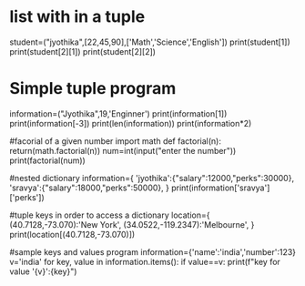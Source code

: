 # list with in a tuple
student=("jyothika",[22,45,90],['Math','Science','English'])
print(student[1])
print(student[2][1])
print(student[2][2])

# Simple tuple program
information=("Jyothika",19,'Enginner')
print(information[1])
print(information[-3])
print(len(information))
print(information*2)

#facorial of a given number
import math
def factorial(n):
    return(math.factorial(n))
    num=int(input("enter the number"))
    print(factorial(num))

#nested dictionary
information={
    'jyothika':{"salary":12000,"perks":30000},
    'sravya':{"salary":18000,"perks":50000},
}
print(information['sravya']['perks'])

#tuple keys in order to access a dictionary
location={
    (40.7128,-73.070):'New York',
    (34.0522,-119.2347):'Melbourne',
}
print(location[(40.7128,-73.070)])

#sample keys and values program
information={'name':'india','number':123}
v='india'
for key, value in information.items():
    if value==v:
        print(f"key for value '{v}':{key}")

